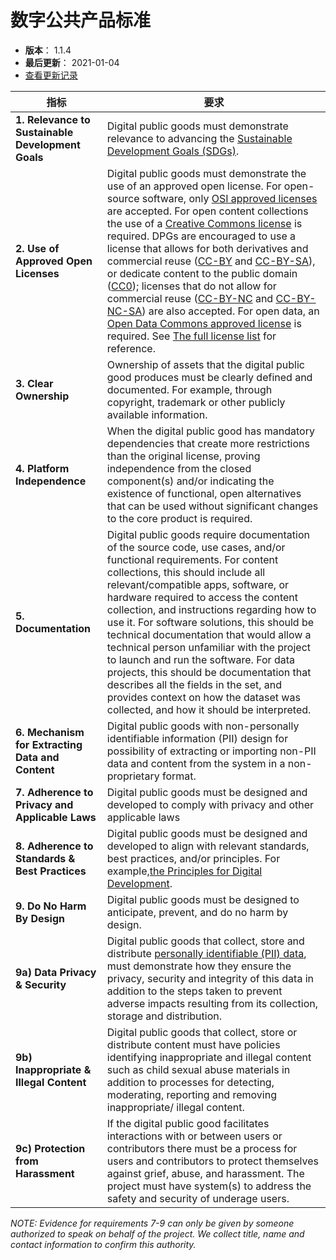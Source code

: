 # 数字公共产品标准

- **版本**： 1.1.4
- **最后更新**： 2021-01-04
- [查看更新记录](https://github.com/DPGAlliance/DPG-Standard/blob/master/CHANGELOG.md)

指标 | 要求
--- | ---
**1. Relevance to Sustainable Development Goals** | Digital public goods must demonstrate relevance to advancing the [Sustainable Development Goals (SDGs)](https://sdgs.un.org/goals).
**2. Use of Approved Open Licenses** | Digital public goods must demonstrate the use of an approved open license. For open-source software, only [OSI approved licenses](https://opensource.org/licenses) are accepted. For open content collections the use of a [Creative Commons license](https://creativecommons.org/licenses/) is required. DPGs are encouraged to use a license that allows for both derivatives and commercial reuse ([CC-BY](https://creativecommons.org/licenses/by/4.0/) and [CC-BY-SA](https://creativecommons.org/licenses/by-sa/4.0/)), or dedicate content to the public domain ([CC0](https://creativecommons.org/choose/zero/)); licenses that do not allow for commercial reuse ([CC-BY-NC](https://creativecommons.org/licenses/by-nc/4.0/) and [CC-BY-NC-SA](https://creativecommons.org/licenses/by-nc-sa/4.0/)) are also accepted. For open data, an [Open Data Commons approved license](https://opendefinition.org/licenses/) is required. See [The full license list](https://github.com/DPGAlliance/publicgoods-candidates/blob/main/help-center/licenses.md) for reference.
**3. Clear Ownership** | Ownership of assets that the digital public good produces must be clearly defined and documented. For example, through copyright, trademark or other publicly available information.
**4. Platform Independence** | When the digital public good has mandatory dependencies that create more restrictions than the original license, proving independence from the closed component(s) and/or indicating the existence of functional, open alternatives that can be used without significant changes to the core product is required.
**5. Documentation** | Digital public goods require documentation of the source code, use cases, and/or functional requirements. For content collections, this should include all relevant/compatible apps, software, or hardware required to access the content collection, and instructions regarding how to use it. For software solutions, this should be technical documentation that would allow a technical person unfamiliar with the project to launch and run the software. For data projects, this should be documentation that describes all the fields in the set, and provides context on how the dataset was collected, and how it should be interpreted.
**6. Mechanism for Extracting Data and Content** | Digital public goods with non-personally identifiable information (PII) design for possibility of extracting or importing non-PII data and content from the system in a non-proprietary format.
**7. Adherence to Privacy and Applicable Laws** | Digital public goods must be designed and developed to comply with privacy and other applicable laws
**8. Adherence to Standards & Best Practices** | Digital public goods must be designed and developed to align with relevant standards, best practices, and/or principles. For example,[the Principles for Digital Development](https://digitalprinciples.org/principles/).
**9. Do No Harm By Design** | Digital public goods must be designed to anticipate, prevent, and do no harm by design.
**9a) Data Privacy & Security** | Digital public goods that collect, store and distribute [personally identifiable (PII) data](https://github.com/DPGAlliance/publicgoods-candidates/tree/main/docs/help-center/personal-data-definition), must demonstrate how they ensure the privacy, security and integrity of this data in addition to the steps taken to prevent adverse impacts resulting from its collection, storage and distribution.
**9b) Inappropriate & Illegal Content** | Digital public goods that collect, store or distribute content must have policies identifying inappropriate and illegal content such as child sexual abuse materials in addition to processes for detecting, moderating, reporting and removing inappropriate/ illegal content.
**9c) Protection from Harassment** | If the digital public good facilitates interactions with or between users or contributors there must be a process for users and contributors to protect themselves against grief, abuse, and harassment. The project must have system(s) to address the safety and security of underage users.

_NOTE: Evidence for requirements 7-9 can only be given by someone authorized to speak on behalf of the project. We collect title, name and contact information to confirm this authority._
